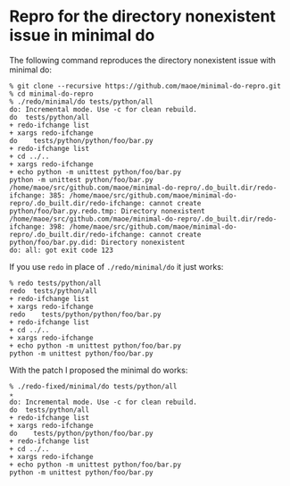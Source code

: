 # Repro for the directory nonexistent issue in minimal do

The following command reproduces the directory nonexistent issue with minimal do:

```console
% git clone --recursive https://github.com/maoe/minimal-do-repro.git
% cd minimal-do-repro
% ./redo/minimal/do tests/python/all
do: Incremental mode. Use -c for clean rebuild.
do  tests/python/all
+ redo-ifchange list
+ xargs redo-ifchange
do    tests/python/python/foo/bar.py
+ redo-ifchange list
+ cd ../..
+ xargs redo-ifchange
+ echo python -m unittest python/foo/bar.py
python -m unittest python/foo/bar.py
/home/maoe/src/github.com/maoe/minimal-do-repro/.do_built.dir/redo-ifchange: 385: /home/maoe/src/github.com/maoe/minimal-do-repro/.do_built.dir/redo-ifchange: cannot create python/foo/bar.py.redo.tmp: Directory nonexistent
/home/maoe/src/github.com/maoe/minimal-do-repro/.do_built.dir/redo-ifchange: 398: /home/maoe/src/github.com/maoe/minimal-do-repro/.do_built.dir/redo-ifchange: cannot create python/foo/bar.py.did: Directory nonexistent
do: all: got exit code 123
```

If you use `redo` in place of `./redo/minimal/do` it just works:

```console
% redo tests/python/all
redo  tests/python/all
+ redo-ifchange list
+ xargs redo-ifchange
redo    tests/python/python/foo/bar.py
+ redo-ifchange list
+ cd ../..
+ xargs redo-ifchange
+ echo python -m unittest python/foo/bar.py
python -m unittest python/foo/bar.py
```

With the patch I proposed the minimal do works:

```console
% ./redo-fixed/minimal/do tests/python/all                                                                              ✭
do: Incremental mode. Use -c for clean rebuild.
do  tests/python/all
+ redo-ifchange list
+ xargs redo-ifchange
do    tests/python/python/foo/bar.py
+ redo-ifchange list
+ cd ../..
+ xargs redo-ifchange
+ echo python -m unittest python/foo/bar.py
python -m unittest python/foo/bar.py
```
